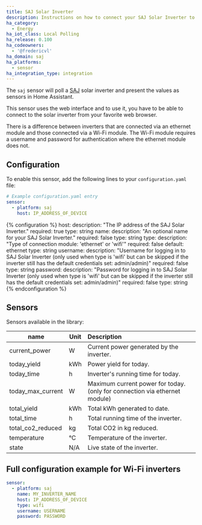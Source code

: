 ```yaml
---
title: SAJ Solar Inverter
description: Instructions on how to connect your SAJ Solar Inverter to Home Assistant.
ha_category:
  - Energy
ha_iot_class: Local Polling
ha_release: 0.100
ha_codeowners:
  - '@fredericvl'
ha_domain: saj
ha_platforms:
  - sensor
ha_integration_type: integration
---
```


The `saj` sensor will poll a [SAJ](https://www.saj-electric.com/) solar inverter and present the values as sensors in Home Assistant.

This sensor uses the web interface and to use it, you have to be able to connect to the solar inverter from your favorite web browser.

There is a difference between inverters that are connected via an ethernet module and those connected via a Wi-Fi module.
The Wi-Fi module requires a username and password for authentication where the ethernet module does not.

## Configuration

To enable this sensor, add the following lines to your `configuration.yaml` file:

```yaml
# Example configuration.yaml entry
sensor:
  - platform: saj
    host: IP_ADDRESS_OF_DEVICE
```

{% configuration %}
host:
  description: "The IP address of the SAJ Solar Inverter."
  required: true
  type: string
name:
  description: "An optional name for your SAJ Solar Inverter."
  required: false
  type: string
type:
  description: "Type of connection module: 'ethernet' or 'wifi'"
  required: false
  default: ethernet
  type: string
username:
  description: "Username for logging in to SAJ Solar Inverter (only used when type is 'wifi' but can be skipped if the inverter still has the default credentials set: admin/admin)"
  required: false
  type: string
password:
  description: "Password for logging in to SAJ Solar Inverter (only used when type is 'wifi' but can be skipped if the inverter still has the default credentials set: admin/admin)"
  required: false
  type: string
{% endconfiguration %}

## Sensors

Sensors available in the library:

| name               | Unit | Description                                                                  |
|--------------------|------|:-----------------------------------------------------------------------------|
| current_power      | W    | Current power generated by the inverter.                                     |
| today_yield        | kWh  | Power yield for today.                                                       |
| today_time         | h    | Inverter's running time for today.                                           |
| today_max_current  | W    | Maximum current power for today. (only for connection via ethernet module)   |
| total_yield        | kWh  | Total kWh generated to date.                                                 |
| total_time         | h    | Total running time of the inverter.                                          |
| total_co2_reduced  | kg   | Total CO2 in kg reduced.                                                     |
| temperature        | °C   | Temperature of the inverter.                                                 |
| state              | N/A  | Live state of the inverter.                                                  |

## Full configuration example for Wi-Fi inverters

```yaml
sensor:
  - platform: saj
    name: MY_INVERTER_NAME
    host: IP_ADDRESS_OF_DEVICE
    type: wifi
    username: USERNAME
    password: PASSWORD
```
